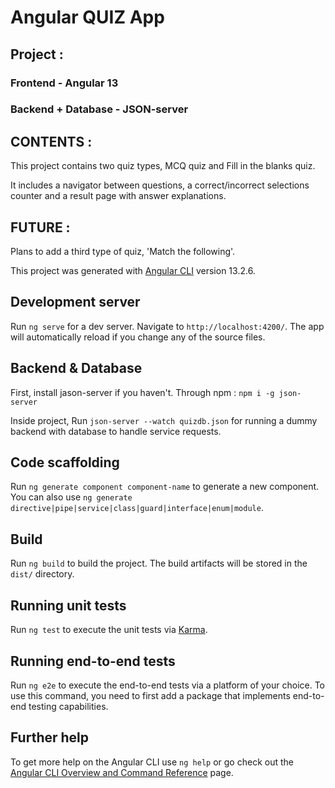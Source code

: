 # Angular QUIZ App

## Project :

### Frontend - Angular 13
### Backend + Database - JSON-server

## CONTENTS :

This project contains two quiz types, MCQ quiz and Fill in the blanks quiz.

It includes a navigator between questions, a correct/incorrect selections counter and a result page with answer explanations.


## FUTURE : 

Plans to add a third type of quiz, 'Match the following'.

This project was generated with [Angular CLI](https://github.com/angular/angular-cli) version 13.2.6.

## Development server

Run `ng serve` for a dev server. Navigate to `http://localhost:4200/`. The app will automatically reload if you change any of the source files.

## Backend & Database

First, install jason-server if you haven't.  Through npm : `npm i -g json-server`

Inside project,
Run `json-server --watch quizdb.json` for running a dummy backend with database to handle service requests. 

## Code scaffolding

Run `ng generate component component-name` to generate a new component. You can also use `ng generate directive|pipe|service|class|guard|interface|enum|module`.

## Build

Run `ng build` to build the project. The build artifacts will be stored in the `dist/` directory.

## Running unit tests

Run `ng test` to execute the unit tests via [Karma](https://karma-runner.github.io).

## Running end-to-end tests

Run `ng e2e` to execute the end-to-end tests via a platform of your choice. To use this command, you need to first add a package that implements end-to-end testing capabilities.

## Further help

To get more help on the Angular CLI use `ng help` or go check out the [Angular CLI Overview and Command Reference](https://angular.io/cli) page.
